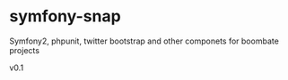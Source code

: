 symfony-snap
=============

Symfony2, phpunit, twitter bootstrap and other componets for boombate projects

v0.1

